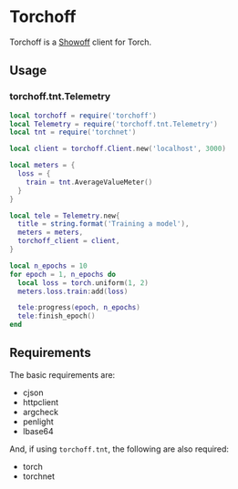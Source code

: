# Torchoff

Torchoff is a [Showoff](https://github.com/anibali/showoff) client for Torch.

## Usage

### torchoff.tnt.Telemetry

```lua
local torchoff = require('torchoff')
local Telemetry = require('torchoff.tnt.Telemetry')
local tnt = require('torchnet')

local client = torchoff.Client.new('localhost', 3000)

local meters = {
  loss = {
    train = tnt.AverageValueMeter()
  }
}

local tele = Telemetry.new{
  title = string.format('Training a model'),
  meters = meters,
  torchoff_client = client,
}

local n_epochs = 10
for epoch = 1, n_epochs do
  local loss = torch.uniform(1, 2)
  meters.loss.train:add(loss)

  tele:progress(epoch, n_epochs)
  tele:finish_epoch()
end
```

## Requirements

The basic requirements are:

* cjson
* httpclient
* argcheck
* penlight
* lbase64

And, if using `torchoff.tnt`, the following are also required:

* torch
* torchnet
